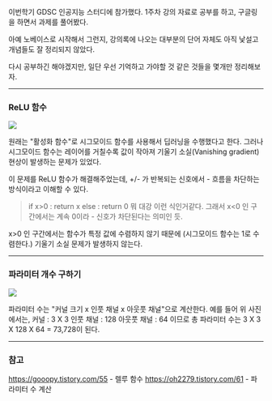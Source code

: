 이번학기 GDSC 인공지능 스터디에 참가했다.
1주차 강의 자료로 공부를 하고, 구글링을 하면서 과제를 풀어봤다.

아예 노베이스로 시작해서 그런지, 강의록에 나오는 대부분의 단어 자체도 아직 낯설고 개념들도 잘 정리되지 않았다.

다시 공부하긴 해야겠지만, 일단 우선 기억하고 가야할 것 같은 것들을 몇개만 정리해보자.

---

### ReLU 함수

![](https://velog.velcdn.com/images/petergbson/post/481cfc4c-0331-494d-871c-9a78f8d1405f/image.png)

원래는 "활성화 함수"로 시그모이드 함수를 사용해서 딥러닝을 수행했다고 한다.
그러나 시그모이드 함수는 레이어를 거칠수록 값이 작아져 기울기 소실(Vanishing gradient) 현상이 발생하는 문제가 있었다.

이 문제를 ReLU 함수가 해결해주었는데, +/- 가 반복되는 신호에서 - 흐름을 차단하는 방식이라고 이해할 수 있다. 
> if x>0 : return x
else : return 0
뭐 대강 이런 식인거같다. 그래서 x<0 인 구간에서는 계속 0이라 - 신호가 차단된다는 의미인 듯.

x>0 인 구간에서는 함수가 특정 값에 수렴하지 않기 때문에 (시그모이드 함수는 1로 수렴한다.) 기울기 소실 문제가 발생하지 않는다.

---

### 파라미터 개수 구하기

![](https://velog.velcdn.com/images/petergbson/post/1f3c62b6-35e9-40a1-89e6-998213b0e69e/image.png)

파라미터 수는 "커널 크기 x 인풋 채널 x 아웃풋 채널"으로 계산한다.
예를 들어 위 사진에서는,
커널 : 3 X 3
인풋 채널 : 128
아웃풋 채널 : 64
이므로 총 파라미터 수는 3 X 3 X 128 X 64 = 73,728이 된다.

---

### 참고
https://gooopy.tistory.com/55 - 렐루 함수
https://oh2279.tistory.com/61 - 파라미터 수 계산
